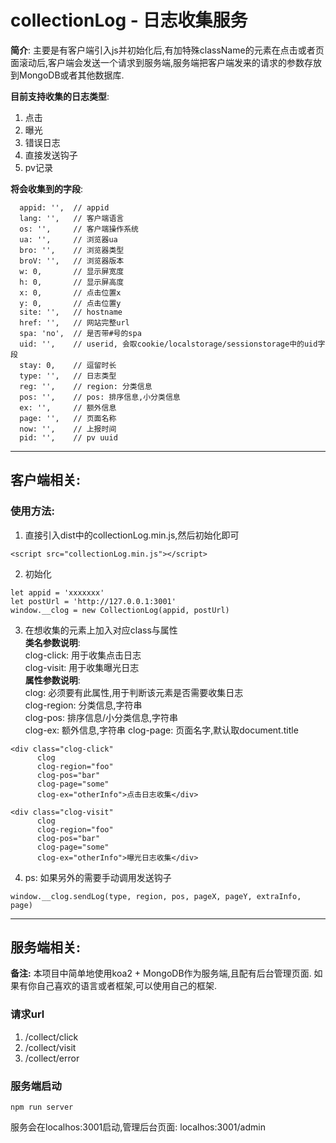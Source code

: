 # collectionLog - 日志收集服务

**简介**: 主要是有客户端引入js并初始化后,有加特殊className的元素在点击或者页面滚动后,客户端会发送一个请求到服务端,服务端把客户端发来的请求的参数存放到MongoDB或者其他数据库.  

**目前支持收集的日志类型**:
1. 点击
2. 曝光
3. 错误日志
4. 直接发送钩子
5. pv记录

**将会收集到的字段**:
```
  appid: '',  // appid
  lang: '',   // 客户端语言
  os: '',     // 客户端操作系统
  ua: '',     // 浏览器ua
  bro: '',    // 浏览器类型
  broV: '',   // 浏览器版本
  w: 0,       // 显示屏宽度
  h: 0,       // 显示屏高度
  x: 0,       // 点击位置x
  y: 0,       // 点击位置y
  site: '',   // hostname
  href: '',   // 网站完整url
  spa: 'no',  // 是否带#号的spa
  uid: '',    // userid, 会取cookie/localstorage/sessionstorage中的uid字段
  stay: 0,    // 逗留时长
  type: '',   // 日志类型
  reg: '',    // region: 分类信息  
  pos: '',    // pos: 排序信息,小分类信息  
  ex: '',     // 额外信息  
  page: '',   // 页面名称
  now: '',    // 上报时间  
  pid: '',    // pv uuid  
```

---  
## **客户端相关**:

### 使用方法:  
1. 直接引入dist中的collectionLog.min.js,然后初始化即可  
```
<script src="collectionLog.min.js"></script>
```
2. 初始化
```
let appid = 'xxxxxxx'
let postUrl = 'http://127.0.0.1:3001'
window.__clog = new CollectionLog(appid, postUrl)
```
3. 在想收集的元素上加入对应class与属性  
**类名参数说明**:  
clog-click: 用于收集点击日志  
clog-visit: 用于收集曝光日志  
**属性参数说明**:  
clog: 必须要有此属性,用于判断该元素是否需要收集日志  
clog-region: 分类信息,字符串  
clog-pos: 排序信息/小分类信息,字符串  
clog-ex: 额外信息,字符串
clog-page: 页面名字,默认取document.title  
```
<div class="clog-click" 
      clog 
      clog-region="foo" 
      clog-pos="bar" 
      clog-page="some"  
      clog-ex="otherInfo">点击日志收集</div>

<div class="clog-visit" 
      clog 
      clog-region="foo" 
      clog-pos="bar" 
      clog-page="some"  
      clog-ex="otherInfo">曝光日志收集</div>
```

4. ps: 如果另外的需要手动调用发送钩子
```
window.__clog.sendLog(type, region, pos, pageX, pageY, extraInfo, page)
```

---  
 
## **服务端相关**:  
**备注:** 本项目中简单地使用koa2 + MongoDB作为服务端,且配有后台管理页面.  如果有你自己喜欢的语言或者框架,可以使用自己的框架.

### **请求url**
1. /collect/click
2. /collect/visit
3. /collect/error

### **服务端启动**
```
npm run server
```
服务会在localhos:3001启动,管理后台页面: localhos:3001/admin